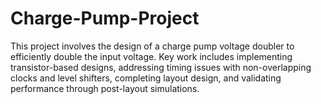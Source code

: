 # Charge-Pump-Project
This project involves the design of a charge pump voltage doubler to efficiently double the input voltage. Key work includes implementing transistor-based designs, addressing timing issues with non-overlapping clocks and level shifters, completing layout design, and validating performance through post-layout simulations.
